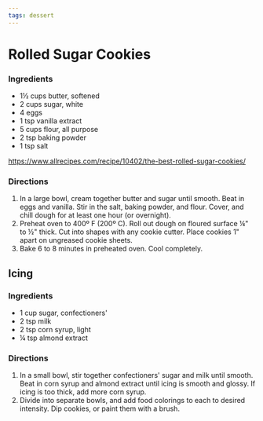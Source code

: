 ```yaml
---
tags: dessert
---
```

# Rolled Sugar Cookies

### Ingredients
- 1½ cups butter, softened
- 2 cups sugar, white
- 4 eggs
- 1 tsp vanilla extract
- 5 cups flour, all purpose
- 2 tsp baking powder
- 1 tsp salt

https://www.allrecipes.com/recipe/10402/the-best-rolled-sugar-cookies/

### Directions
1. In a large bowl, cream together butter and sugar until smooth.  Beat in eggs and vanilla.  Stir in the salt, baking powder, and flour.  Cover, and chill dough for at least one hour (or overnight).
2. Preheat oven to 400º F (200º C).  Roll out dough on floured surface ¼" to ½" thick.  Cut into shapes with any cookie cutter.  Place cookies 1" apart on ungreased cookie sheets.
3. Bake 6 to 8 minutes in preheated oven. Cool completely.

## Icing

### Ingredients
- 1 cup sugar, confectioners'
- 2 tsp milk
- 2 tsp corn syrup, light
- ¼ tsp almond extract

### Directions
1. In a small bowl, stir together confectioners' sugar and milk until smooth. Beat in corn syrup and almond extract until icing is smooth and glossy. If icing is too thick, add more corn syrup.
2. Divide into separate bowls, and add food colorings to each to desired intensity. Dip cookies, or paint them with a brush.
